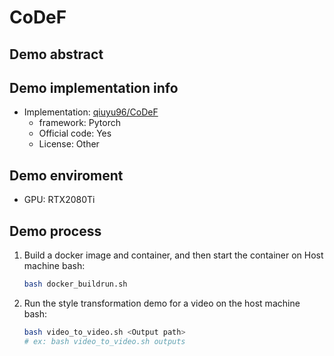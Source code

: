 # CoDeF
## Demo abstract

## Demo implementation info
- Implementation: [qiuyu96/CoDeF](https://github.com/qiuyu96/CoDeF)
  - framework: Pytorch
  - Official code: Yes
  - License: Other

## Demo enviroment
- GPU: RTX2080Ti

## Demo process
1. Build a docker image and container, and then start the container on Host machine bash:
    ```bash
    bash docker_buildrun.sh
    ```
2. Run the style transformation demo for a video on the host machine bash:
    ```bash
    bash video_to_video.sh <Output path>
    # ex: bash video_to_video.sh outputs
    ```
